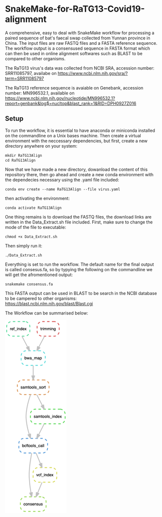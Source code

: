 # SnakeMake-for-RaTG13-Covid19-alignment
A comprehensive, easy to deal with SnakeMake workflow for processing a paired sequence of bat's faecal swap collected from Yunnan province in China. The input files are raw FASTQ files and a FASTA reference sequence.  The workflow output is a consensused sequence in FASTA format which can then be used in online alignment softwares such as BLAST to be compared to other organisms.

The RaTG13 virus's data was collected from NCBI SRA, accession number: SRR11085797, availabe on https://www.ncbi.nlm.nih.gov/sra/?term=SRR11085797

The RaTG13 reference sequence is avaiable on Genebank, accession number: MN996532.1, available on https://www.ncbi.nlm.nih.gov/nucleotide/MN996532.1?report=genbank&log$=nucltop&blast_rank=1&RID=DPH0927Z016

## Setup 
To run the workflow, it is essential to have anaconda or miniconda installed on the commandline on a Unix bases machine. Then create a virtual environment with the neccessary dependencies, but first, create a new directory anywhere on your system:

```
mkdir RaTG13Align
cd RaTG13Align
```
Now that we have made a new directory, dowanload the content of this repository there, then go ahead and create a new conda environment with the dependecies necessary using the .yaml file included:

```
conda env create --name RaTG13Align --file virus.yaml
```
then activating the environment: 

```
conda activate RaTG13Align
```

One thing remains is to download the FASTQ files, the download links are written in the Data_Extract.sh file included. First, make sure to change the mode of the file to executable:

```
chmod +x Data_Extract.sh
```
Then simply run it:

```
./Data_Extract.sh
```

Everything is set to run the workflow. The default name for the final output is called consesus.fa, so by typying the following on the commandline we will get the afromentioned output:

```
snakemake consensus.fa
```

This FASTA output can be used in BLAST to be search in the NCBI database to be campered to other organisms:
https://blast.ncbi.nlm.nih.gov/blast/Blast.cgi


The Workflow can be summarised below:

![](out.png)
